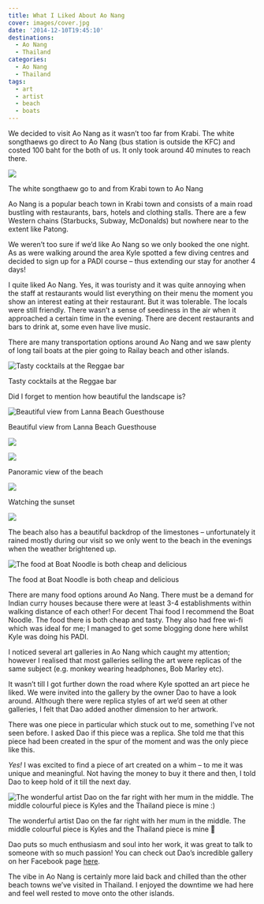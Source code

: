 ```yaml
---
title: What I Liked About Ao Nang
cover: images/cover.jpg
date: '2014-12-10T19:45:10'
destinations:
  - Ao Nang
  - Thailand
categories:
  - Ao Nang
  - Thailand
tags:
  - art
  - artist
  - beach
  - boats
---
```

We decided to visit Ao Nang as it wasn’t too far from Krabi. The white songthaews go direct to Ao Nang (bus station is outside the KFC) and costed 100 baht for the both of us. It only took around 40 minutes to reach there.

![](images/16263315831_0a4d0edd5a_o_d.jpg)

The white songthaew go to and from Krabi town to Ao Nang

Ao Nang is a popular beach town in Krabi town and consists of a main road bustling with restaurants, bars, hotels and clothing stalls. There are a few Western chains (Starbucks, Subway, McDonalds) but nowhere near to the extent like Patong.

We weren’t too sure if we’d like Ao Nang so we only booked the one night. As as were walking around the area Kyle spotted a few diving centres and decided to sign up for a PADI course – thus extending our stay for another 4 days!

I quite liked Ao Nang. Yes, it was touristy and it was quite annoying when the staff at restaurants would list everything on their menu the moment you show an interest eating at their restaurant. But it was tolerable. The locals were still friendly. There wasn’t a sense of seediness in the air when it approached a certain time in the evening. There are decent restaurants and bars to drink at, some even have live music.

There are many transportation options around Ao Nang and we saw plenty of long tail boats at the pier going to Railay beach and other islands.

![Tasty cocktails at the Reggae bar](images/drinkies.jpg)

Tasty cocktails at the Reggae bar

Did I forget to mention how beautiful the landscape is?

![Beautiful view from Lanna Beach Guesthouse](images/limestone.jpg)

Beautiful view from Lanna Beach Guesthouse

![](images/padi.jpg)

![](images/15640550774_3118e51ab0_k_d.jpg)

Panoramic view of the beach

![](images/16077467078_f8c0d1e2d8_o_d.jpg)

Watching the sunset

![](images/beach.jpg)

The beach also has a beautiful backdrop of the limestones – unfortunately it rained mostly during our visit so we only went to the beach in the evenings when the weather brightened up.

![The food at Boat Noodle is both cheap and delicious](images/boatnoodle.jpg)

The food at Boat Noodle is both cheap and delicious

There are many food options around Ao Nang. There must be a demand for Indian curry houses because there were at least 3-4 establishments within walking distance of each other! For decent Thai food I recommend the Boat Noodle. The food there is both cheap and tasty. They also had free wi-fi which was ideal for me; I managed to get some blogging done here whilst Kyle was doing his PADI.

I noticed several art galleries in Ao Nang which caught my attention; however I realised that most galleries selling the art were replicas of the same subject (e.g. monkey wearing headphones, Bob Marley etc).

It wasn’t till I got further down the road where Kyle spotted an art piece he liked. We were invited into the gallery by the owner Dao to have a look around. Although there were replica styles of art we’d seen at other galleries, I felt that Dao added another dimension to her artwork.

There was one piece in particular which stuck out to me, something I’ve not seen before. I asked Dao if this piece was a replica. She told me that this piece had been created in the spur of the moment and was the only piece like this.

_Yes!_ I was excited to find a piece of art created on a whim – to me it was unique and meaningful. Not having the money to buy it there and then, I told Dao to keep hold of it till the next day.

![The wonderful artist Dao on the far right with her mum in the middle. The middle colourful piece is Kyles and the Thailand piece is mine :)](images/artwork.jpg)

The wonderful artist Dao on the far right with her mum in the middle. The middle colourful piece is Kyles and the Thailand piece is mine 🙂

Dao puts so much enthusiasm and soul into her work, it was great to talk to someone with so much passion! You can check out Dao’s incredible gallery on her Facebook page [here](https://www.facebook.com/daoartist).

The vibe in Ao Nang is certainly more laid back and chilled than the other beach towns we’ve visited in Thailand. I enjoyed the downtime we had here and feel well rested to move onto the other islands.
